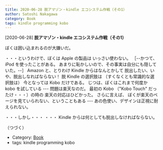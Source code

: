 ```yaml
---
title: 2020-06-28 脱アマゾン・kindle エコシステム作戦（その1）
author: Satoshi Nakagawa
category: Book
tags: kindle programming kobo
---
```


[2020-06-28] **脱アマゾン・kindle エコシステム作戦（その1）** 

 ぼくは囲い込まれるのが大嫌いだ。

 ・・・というわけで、ぼくは Apple の製品は
いっさい使わない。
［--かつて、iPod を使ったことがある。
あまりに恥かしいので、その事実は自分にも隠していた。--］
Amazon と、とりわけ Kindle からはなんとかして
脱出したい、いや、脱出しなればならない！
脱 Kindle の選択肢は
（すくなくとも常識的な選択肢は）
今となっては Kobo だけである。
じつは、ぼくはこれまで何度か kobo を試している ---
問題は楽天なのだ。
最初の Kobo （"Kobo Touch" だったけ・・・）の時の
楽天の対応はひどかった。
さらに言えば、
ぼくが楽天のページを見ていられない、ということもある ---
あの色使い、デザインは正視に耐えられない。

 ・・・しかし・・・
・・・ Kindle からは何としても脱出しなければならない。

 （つづく）

- Category: [Book](https://merapano.github.io/categories.html#Book)
- tags: kindle programming kobo
